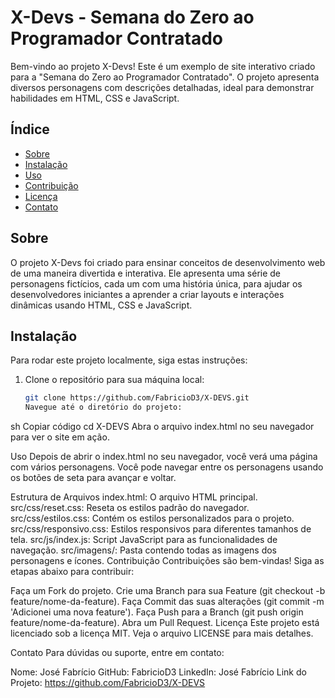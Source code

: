 # X-Devs - Semana do Zero ao Programador Contratado

Bem-vindo ao projeto X-Devs! Este é um exemplo de site interativo criado para a "Semana do Zero ao Programador Contratado".
O projeto apresenta diversos personagens com descrições detalhadas, ideal para demonstrar habilidades em HTML, CSS e JavaScript.

## Índice

- [Sobre](#sobre)
- [Instalação](#instalação)
- [Uso](#uso)
- [Contribuição](#contribuição)
- [Licença](#licença)
- [Contato](#contato)

## Sobre

O projeto X-Devs foi criado para ensinar conceitos de desenvolvimento web de uma maneira divertida e interativa.
Ele apresenta uma série de personagens fictícios, cada um com uma história única, para ajudar os desenvolvedores iniciantes a aprender a criar layouts e interações dinâmicas usando HTML, CSS e JavaScript.

## Instalação

Para rodar este projeto localmente, siga estas instruções:

1. Clone o repositório para sua máquina local:

   ```sh
   git clone https://github.com/FabricioD3/X-DEVS.git
   Navegue até o diretório do projeto:
   ```

sh
Copiar código
cd X-DEVS
Abra o arquivo index.html no seu navegador para ver o site em ação.

Uso
Depois de abrir o index.html no seu navegador, você verá uma página com vários personagens. Você pode navegar entre os personagens usando os botões de seta para avançar e voltar.

Estrutura de Arquivos
index.html: O arquivo HTML principal.
src/css/reset.css: Reseta os estilos padrão do navegador.
src/css/estilos.css: Contém os estilos personalizados para o projeto.
src/css/responsivo.css: Estilos responsivos para diferentes tamanhos de tela.
src/js/index.js: Script JavaScript para as funcionalidades de navegação.
src/imagens/: Pasta contendo todas as imagens dos personagens e ícones.
Contribuição
Contribuições são bem-vindas! Siga as etapas abaixo para contribuir:

Faça um Fork do projeto.
Crie uma Branch para sua Feature (git checkout -b feature/nome-da-feature).
Faça Commit das suas alterações (git commit -m 'Adicionei uma nova feature').
Faça Push para a Branch (git push origin feature/nome-da-feature).
Abra um Pull Request.
Licença
Este projeto está licenciado sob a licença MIT. Veja o arquivo LICENSE para mais detalhes.

Contato
Para dúvidas ou suporte, entre em contato:

Nome: José Fabrício
GitHub: FabricioD3
LinkedIn: José Fabrício
Link do Projeto: https://github.com/FabricioD3/X-DEVS
